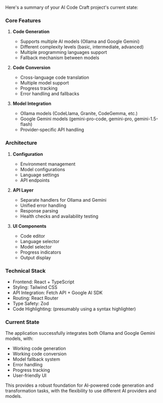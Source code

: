 Here's a summary of your AI Code Craft project's current state:

### Core Features
1. **Code Generation**
   - Supports multiple AI models (Ollama and Google Gemini)
   - Different complexity levels (basic, intermediate, advanced)
   - Multiple programming languages support
   - Fallback mechanism between models

2. **Code Conversion**
   - Cross-language code translation
   - Multiple model support
   - Progress tracking
   - Error handling and fallbacks

3. **Model Integration**
   - Ollama models (CodeLlama, Granite, CodeGemma, etc.)
   - Google Gemini models (gemini-pro-code, gemini-pro, gemini-1.5-flash)
   - Provider-specific API handling

### Architecture
1. **Configuration**
   - Environment management
   - Model configurations
   - Language settings
   - API endpoints

2. **API Layer**
   - Separate handlers for Ollama and Gemini
   - Unified error handling
   - Response parsing
   - Health checks and availability testing

3. **UI Components**
   - Code editor
   - Language selector
   - Model selector
   - Progress indicators
   - Output display

### Technical Stack
- Frontend: React + TypeScript
- Styling: Tailwind CSS
- API Integration: Fetch API + Google AI SDK
- Routing: React Router
- Type Safety: Zod
- Code Highlighting: (presumably using a syntax highlighter)

### Current State
The application successfully integrates both Ollama and Google Gemini models, with:
- Working code generation
- Working code conversion
- Model fallback system
- Error handling
- Progress tracking
- User-friendly UI

This provides a robust foundation for AI-powered code generation and transformation tasks, with the flexibility to use different AI providers and models.